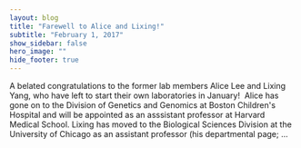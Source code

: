 ```yaml
---
layout: blog
title: "Farewell to Alice and Lixing!"
subtitle: "February 1, 2017"
show_sidebar: false
hero_image: ""
hide_footer: true
---
```


A belated congratulations to the former lab members Alice Lee and Lixing Yang, who have left to start their own laboratories in January!  Alice has gone on to the Division of Genetics and Genomics at Boston Children's Hospital and will be appointed as an asssistant professor at Harvard Medical School. Lixing has moved to the Biological Sciences Division at the University of Chicago as an assistant professor (his departmental page; ...

